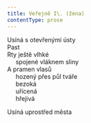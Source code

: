 ```yaml
---
title: Veřejně I\. (žena)
contentType: prose
---
```


Usíná s otevřenými ústy  
Past  
Rty ještě vlhké  
     spojené vláknem sliny  
A pramen vlasů  
     hozený přes půl tváře  
     bezoká  
     uřícená  
     hřejivá

Usíná uprostřed města
